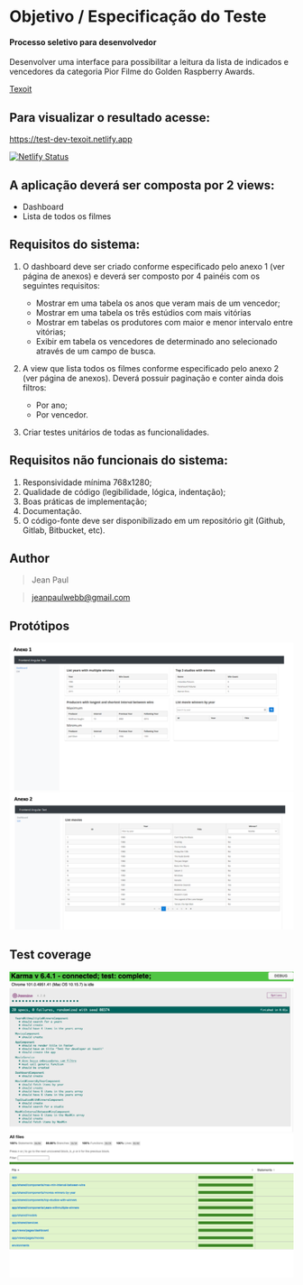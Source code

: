 # Objetivo / Especificação do Teste
#### Processo seletivo para desenvolvedor

Desenvolver uma interface para possibilitar a leitura da lista de indicados e vencedores
da categoria Pior Filme do Golden Raspberry Awards.

[Texoit](https:///www.texoit.com)

## Para visualizar o resultado acesse:

https://test-dev-texoit.netlify.app

[![Netlify Status](https://api.netlify.com/api/v1/badges/db1b787d-ccb6-48ab-905d-c0c6cbeb4de6/deploy-status)](https://app.netlify.com/sites/test-dev-texoit/deploys)

## A aplicação deverá ser composta por 2 views:

- Dashboard
- Lista de todos os filmes

## Requisitos do sistema:

1. O dashboard deve ser criado conforme especificado pelo anexo 1 (ver página de anexos) e deverá ser composto por 4
   painéis com os seguintes requisitos:
   * Mostrar em uma tabela os anos que veram mais de um vencedor;
   * Mostrar em uma tabela os três estúdios com mais vitórias
   * Mostrar em tabelas os produtores com maior e menor intervalo entre
   vitórias;
   * Exibir em tabela os vencedores de determinado ano selecionado através
   de um campo de busca.


2. A view que lista todos os filmes conforme especificado pelo anexo 2 (ver página
   de anexos). Deverá possuir paginação e conter ainda dois filtros:
   * Por ano;
   * Por vencedor.


3. Criar testes unitários de todas as funcionalidades.

## Requisitos não funcionais do sistema:

1. Responsividade mínima 768x1280;
2. Qualidade de código (legibilidade, lógica, indentação);
3. Boas práticas de implementação;
4. Documentação.
5. O código-fonte deve ser disponibilizado em um repositório git (Github, Gitlab, Bitbucket, etc).

## Author
>Jean Paul

>jeanpaulwebb@gmail.com

## Protótipos
![Protótipo 1](https://raw.githubusercontent.com/JeanPaulll/test-for-developer-vacancy-at-texo-it/master/src/assets/prototipos/1.png)
![Protótipo 2](https://raw.githubusercontent.com/JeanPaulll/test-for-developer-vacancy-at-texo-it/master/src/assets/prototipos/2.png)

## Test coverage
![Karma Jasmine](https://raw.githubusercontent.com/JeanPaulll/test-for-developer-vacancy-at-texo-it/master/src/assets/prototipos/3.png)
![Coverage](https://raw.githubusercontent.com/JeanPaulll/test-for-developer-vacancy-at-texo-it/master/src/assets/prototipos/4.png)

